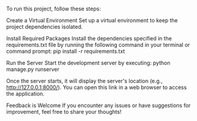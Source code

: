 To run this project, follow these steps:

Create a Virtual Environment
Set up a virtual environment to keep the project dependencies isolated.

Install Required Packages
Install the dependencies specified in the requirements.txt file by running the following command in your terminal or command prompt:
pip install -r requirements.txt

Run the Server
Start the development server by executing:
python manage.py runserver

Once the server starts, it will display the server's location (e.g., http://127.0.0.1:8000/). You can open this link in a web browser to access the application.

Feedback is Welcome
If you encounter any issues or have suggestions for improvement, feel free to share your thoughts!
